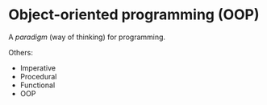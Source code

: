 # Object-oriented programming (OOP)

A *paradigm* (way of thinking) for programming.

Others:
- Imperative
- Procedural
- Functional
- OOP

